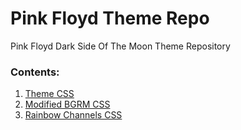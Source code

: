 # Pink Floyd Theme Repo
Pink Floyd Dark Side Of The Moon Theme Repository

### Contents:
1. [Theme CSS](https://justanobody2107.github.io/pink-floyd-theme/PinkFloyd.theme.css)
2. [Modified BGRM CSS](https://justanobody2107.github.io/pink-floyd-theme/PinkFloydBGRM.css)
3. [Rainbow Channels CSS](https://justanobody2107.github.io/pink-floyd-theme/rainbowchannels.css)
